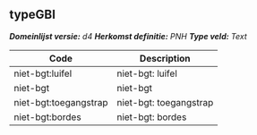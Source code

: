 ## typeGBI

*__Domeinlijst versie:__ d4*
*__Herkomst definitie:__ PNH*
*__Type veld:__ Text*

|__Code__ |__Description__	|
|	---	|	---	|
| niet-bgt:luifel | niet-bgt: luifel |
| niet-bgt | niet-bgt |
| niet-bgt:toegangstrap | niet-bgt: toegangstrap |
| niet-bgt:bordes | niet-bgt: bordes |
